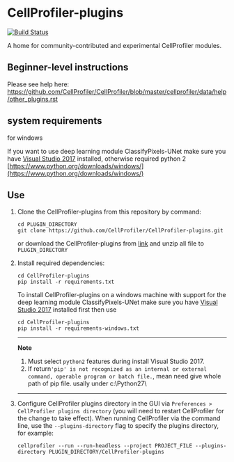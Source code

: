 CellProfiler-plugins
====================
[![Build Status](https://travis-ci.org/CellProfiler/CellProfiler-plugins.svg?branch=master)](https://travis-ci.org/CellProfiler/CellProfiler-plugins)

A home for community-contributed and experimental CellProfiler modules. 

## Beginner-level instructions
Please see help here: https://github.com/CellProfiler/CellProfiler/blob/master/cellprofiler/data/help/other_plugins.rst

## system requirements
for windows

If you want to use deep learning module ClassifyPixels-UNet make sure you have [Visual Studio 2017](https://visualstudio.microsoft.com/downloads/) installed,
otherwise required python 2 [https://www.python.org/downloads/windows/](https://www.python.org/downloads/windows/)


## Use
1. Clone the CellProfiler-plugins from this repository by command:
    ```
    cd PLUGIN_DIRECTORY
    git clone https://github.com/CellProfiler/CellProfiler-plugins.git
    ```
    or download the CellProfiler-plugins from [link](https://github.com/CellProfiler/CellProfiler-plugins/archive/master.zip) and unzip all file to `PLUGIN_DIRECTORY`

1. Install required dependencies:
	```
	cd CellProfiler-plugins
	pip install -r requirements.txt
	```

    To install CellProfiler-plugins on a windows machine with support for the deep learning module ClassifyPixels-UNet make sure you have [Visual Studio 2017](https://visualstudio.microsoft.com/downloads/) installed first then use
    ```
    cd CellProfiler-plugins
    pip install -r requirements-windows.txt
    ```
    
    ---
    **Note**
    1. Must select `python2` features during install Visual Studio 2017.
    1. If return`'pip' is not recognized as an internal or external command, operable program or batch file.`, mean need give whole path of pip file. usally under c:\\Python27\\
    ---

1. Configure CellProfiler plugins directory in the GUI via `Preferences > CellProfiler plugins directory` (you will need to restart CellProfiler for the change to take effect). When running CellProfiler via the command line, use the `--plugins-directory` flag to specify the plugins directory, for example:
    ```
    cellprofiler --run --run-headless --project PROJECT_FILE --plugins-directory PLUGIN_DIRECTORY/CellProfiler-plugins
    ```
